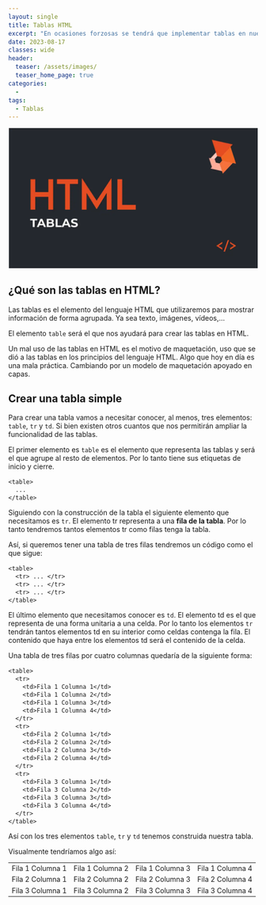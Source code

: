 ```yaml
---
layout: single
title: Tablas HTML
excerpt: "En ocasiones forzosas se tendrá que implementar tablas en nuestro archivo HTML, aquí se describe como se deben de capturar para crearlas sin problema."
date: 2023-08-17
classes: wide
header:
  teaser: /assets/images/
  teaser_home_page: true
categories:
  - 
tags:
  - Tablas
---
```


<center>
    <img src='./../assets/images/Tablas/Intro.webp'>
</center>

## ¿Qué son las tablas en HTML?

Las tablas es el elemento del lenguaje HTML que utilizaremos para mostrar información de forma agrupada. Ya sea texto, imágenes, vídeos,…

El elemento `table` será el que nos ayudará para crear las tablas en HTML.

Un mal uso de las tablas en HTML es el motivo de maquetación, uso que se dió a las tablas en los principios del lenguaje HTML. Algo que hoy en día es una mala práctica. Cambiando por un modelo de maquetación apoyado en capas.

## Crear una tabla simple

Para crear una tabla vamos a necesitar conocer, al menos, tres elementos: `table`, `tr` y `td`. Si bien existen otros cuantos que nos permitirán ampliar la funcionalidad de las tablas.

El primer elemento es `table` es el elemento que representa las tablas y será el que agrupe al resto de elementos. Por lo tanto tiene sus etiquetas de inicio y cierre.

```text
<table>
  ...
</table>
```

Siguiendo con la construcción de la tabla el siguiente elemento que necesitamos es `tr`. El elemento tr representa a una **fila de la tabla**. Por lo tanto tendremos tantos elementos tr como filas tenga la tabla.

Así, si queremos tener una tabla de tres filas tendremos un código como el que sigue:

```text
<table>
  <tr> ... </tr>
  <tr> ... </tr>
  <tr> ... </tr>
</table>
```

El último elemento que necesitamos conocer es `td`. El elemento td es el que representa de una forma unitaria a una celda. Por lo tanto los elementos `tr` tendrán tantos elementos td en su interior como celdas contenga la fila. El contenido que haya entre los elementos td será el contenido de la celda.

Una tabla de tres filas por cuatro columnas quedaría de la siguiente forma:

```text
<table>
  <tr>
    <td>Fila 1 Columna 1</td>
    <td>Fila 1 Columna 2</td>
    <td>Fila 1 Columna 3</td>
    <td>Fila 1 Columna 4</td>
  </tr>
  <tr>
    <td>Fila 2 Columna 1</td>
    <td>Fila 2 Columna 2</td>
    <td>Fila 2 Columna 3</td>
    <td>Fila 2 Columna 4</td>
  </tr>
  <tr>
    <td>Fila 3 Columna 1</td>
    <td>Fila 3 Columna 2</td>
    <td>Fila 3 Columna 3</td>
    <td>Fila 3 Columna 4</td>
  </tr>
</table>
```

Así con los tres elementos `table`, `tr` y `td` tenemos construida nuestra tabla.

Visualmente tendríamos algo así:

<table>
  <tr>
    <td>Fila 1 Columna 1</td>
    <td>Fila 1 Columna 2</td>
    <td>Fila 1 Columna 3</td>
    <td>Fila 1 Columna 4</td>
  </tr>
  <tr>
    <td>Fila 2 Columna 1</td>
    <td>Fila 2 Columna 2</td>
    <td>Fila 2 Columna 3</td>
    <td>Fila 2 Columna 4</td>
  </tr>
  <tr>
    <td>Fila 3 Columna 1</td>
    <td>Fila 3 Columna 2</td>
    <td>Fila 3 Columna 3</td>
    <td>Fila 3 Columna 4</td>
  </tr>
</table>